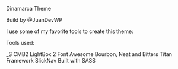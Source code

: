 Dinamarca Theme

Build by @JuanDevWP

I use some of my favorite tools to create this theme:

Tools used:

_S
CMB2
LightBox 2
Font Awesome
Bourbon, Neat and Bitters
Titan Framework
SlickNav
Built with SASS
